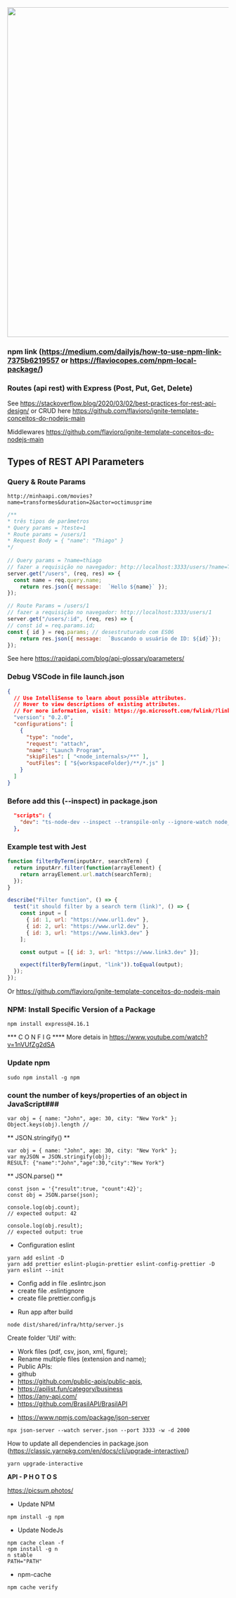 <!--- ![](https://www.simform.com/wp-content/uploads/2019/11/Node.JS-Use-Cases-Cover-Image.png) -->

<img src="https://www.simform.com/wp-content/uploads/2019/11/Node.JS-Use-Cases-Cover-Image.png" width="750px">

### npm link (https://medium.com/dailyjs/how-to-use-npm-link-7375b6219557 or https://flaviocopes.com/npm-local-package/)

### Routes (api rest) with Express (Post, Put, Get, Delete)

See https://stackoverflow.blog/2020/03/02/best-practices-for-rest-api-design/ or
CRUD here https://github.com/flavioro/ignite-template-conceitos-do-nodejs-main

Middlewares
https://github.com/flavioro/ignite-template-conceitos-do-nodejs-main

## Types of REST API Parameters
### Query & Route Params
```
http://minhaapi.com/movies?name=transformes&duration=2&actor=octimusprime
```
```js
/**
* três tipos de parâmetros
* Query params = ?teste=1
* Route params = /users/1
* Request Body = { "name": "Thiago" }
*/
  
// Query params = ?name=thiago
// fazer a requisição no navegador: http://localhost:3333/users/?name=Thiago
server.get("/users", (req, res) => {
  const name = req.query.name;
	return res.json({ message:  `Hello ${name}` });
});

// Route Params = /users/1
// fazer a requisição no navegador: http://localhost:3333/users/1
server.get("/users/:id", (req, res) => {
// const id = req.params.id;
const { id } = req.params; // desestruturado com ES06
	return res.json({ message:  `Buscando o usuário de ID: ${id}`});
});
```
See here https://rapidapi.com/blog/api-glossary/parameters/

### Debug VSCode in file launch.json
```json
{
  // Use IntelliSense to learn about possible attributes.
  // Hover to view descriptions of existing attributes.
  // For more information, visit: https://go.microsoft.com/fwlink/?linkid=830387
  "version": "0.2.0",
  "configurations": [
    {
      "type": "node",
      "request": "attach",
      "name": "Launch Program",
      "skipFiles": [ "<node_internals>/**" ],
      "outFiles": [ "${workspaceFolder}/**/*.js" ]
    }
  ]
}
```
### Before add this (--inspect) in package.json
```json
  "scripts": {
    "dev": "ts-node-dev --inspect --transpile-only --ignore-watch node_modules --respawn src/server.ts"
  },
```

### Example test with Jest
```js
function filterByTerm(inputArr, searchTerm) {
  return inputArr.filter(function(arrayElement) {
    return arrayElement.url.match(searchTerm);
  });
}

describe("Filter function", () => {
  test("it should filter by a search term (link)", () => {
    const input = [
      { id: 1, url: "https://www.url1.dev" },
      { id: 2, url: "https://www.url2.dev" },
      { id: 3, url: "https://www.link3.dev" }
    ];

    const output = [{ id: 3, url: "https://www.link3.dev" }];

    expect(filterByTerm(input, "link")).toEqual(output);
  });
});
```
Or https://github.com/flavioro/ignite-template-conceitos-do-nodejs-main

### NPM: Install Specific Version of a Package
```
npm install express@4.16.1
```

*** C O N F I G **** More detais in https://www.youtube.com/watch?v=1nVUfZg2dSA

### Update npm
``` 
sudo npm install -g npm
``` 
 
### count the number of keys/properties of an object in JavaScript###
 ``` 
var obj = { name: "John", age: 30, city: "New York" };
Object.keys(obj).length //
 ``` 
 
 
 ** JSON.stringify() ** 
   ``` 
 var obj = { name: "John", age: 30, city: "New York" };
var myJSON = JSON.stringify(obj);
RESULT: {"name":"John","age":30,"city":"New York"}
 ``` 
 
 ** JSON.parse() **
 ``` 
 const json = '{"result":true, "count":42}';
const obj = JSON.parse(json);

console.log(obj.count);
// expected output: 42

console.log(obj.result);
// expected output: true
 ``` 
 
 * Configuration eslint
 ```
 yarn add eslint -D
 yarn add prettier eslint-plugin-prettier eslint-config-prettier -D
 yarn eslint --init
 ```

 + Config add in file .eslintrc.json 
 + create file .eslintignore
 + create file prettier.config.js

* Run app after build 
 ```
node dist/shared/infra/http/server.js
 ```

Create folder 'Util' with:
 - Work files (pdf, csv, json, xml, figure);
 - Rename multiple files (extension and name);
 - Public APIs:
  - github
  - https://github.com/public-apis/public-apis, 
  - https://apilist.fun/category/business
  - https://any-api.com/
  - https://github.com/BrasilAPI/BrasilAPI


* https://www.npmjs.com/package/json-server
```
npx json-server --watch server.json --port 3333 -w -d 2000
```
  
 How to update all dependencies in package.json (https://classic.yarnpkg.com/en/docs/cli/upgrade-interactive/)
  ```
 yarn upgrade-interactive
  ```
 
**API - P H O T O S**

https://picsum.photos/

* Update NPM
 ```
 npm install -g npm
 ```
 
 * Update NodeJs
 ```
 npm cache clean -f
 npm install -g n
 n stable
 PATH="PATH"
 ```

* npm-cache
 ```
npm cache verify
 ```
